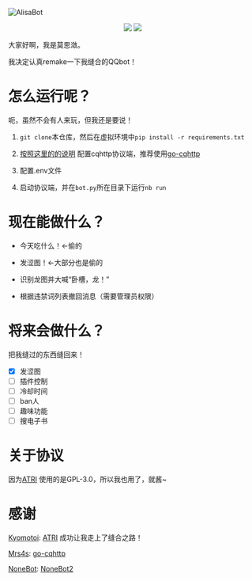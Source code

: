 ![AlisaBot](https://socialify.git.ci/shudorcl/AlisaBot/image?description=1&descriptionEditable=Nonebot2%20QQbot&language=1&owner=1&stargazers=1&theme=Light)
<p align="center">
  <a>
    <img src="https://img.shields.io/github/stars/shudorcl/AlisaBot?style=for-the-badge">
<img src="https://img.shields.io/github/license/shudorcl/AlisaBot?style=for-the-badge">
  </a>
</p>

大家好啊，我是莫思潋。

我决定认真remake一下我缝合的QQbot！

# 怎么运行呢？

呃，虽然不会有人来玩，但我还是要说！

1. `git clone`本仓库，然后在虚拟环境中`pip install -r requirements.txt`

2. [按照这里的的说明](https://v2.nonebot.dev/next/guide/cqhttp-guide.html)
   配置cqhttp协议端，推荐使用[go-cqhttp](https://github.com/Mrs4s/go-cqhttp)

3. 配置.env文件

4. 启动协议端，并在`bot.py`所在目录下运行`nb run`

# 现在能做什么？

- 今天吃什么！←偷的

- 发涩图！←大部分也是偷的

- 识别龙图并大喊“卧槽，龙！”

- 根据违禁词列表撤回消息（需要管理员权限）

# 将来会做什么？

把我缝过的东西缝回来！

- [x] 发涩图
- [ ] 插件控制
- [ ] 冷却时间
- [ ] ban人
- [ ] 趣味功能
- [ ] 搜电子书

# 关于协议

因为[ATRI](https://github.com/Kyomotoi/ATRI) 使用的是GPL-3.0，所以我也用了，就酱~

# 感谢

[Kyomotoi](https://github.com/Kyomotoi): [ATRI](https://github.com/Kyomotoi/ATRI) 成功让我走上了缝合之路！

[Mrs4s](https://github.com/Mrs4s): [go-cqhttp](https://github.com/Mrs4s/go-cqhttp)

[NoneBot](https://github.com/nonebot): [NoneBot2](https://github.com/nonebot/nonebot2)